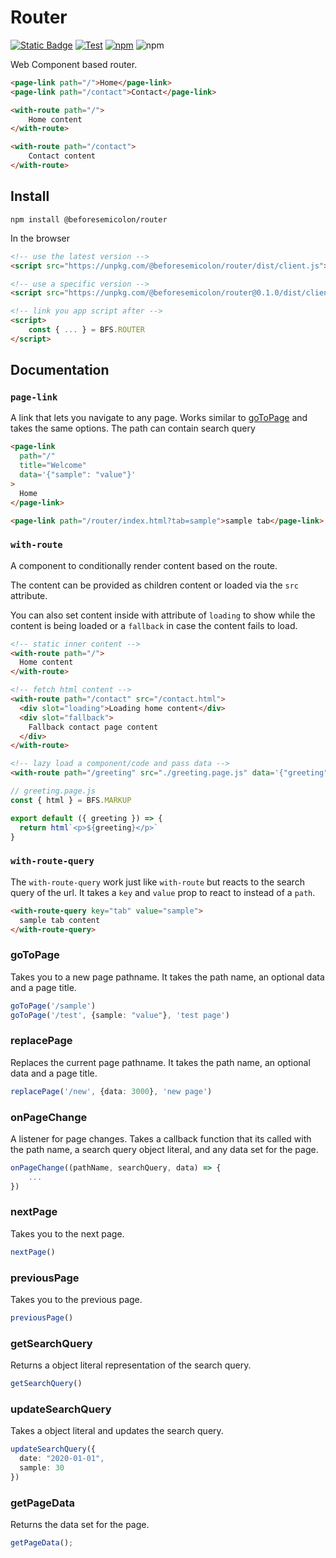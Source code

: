 # Router

[![Static Badge](https://img.shields.io/badge/based_on-markup.beforesemicolon.com-blue)](https://markup.beforesemicolon.com)
[![Test](https://github.com/beforesemicolon/router/actions/workflows/test.yml/badge.svg)](https://github.com/beforesemicolon/router/actions/workflows/test.yml)
[![npm](https://img.shields.io/npm/v/%40beforesemicolon%2Frouter)](https://www.npmjs.com/package/@beforesemicolon/router)
![npm](https://img.shields.io/npm/l/%40beforesemicolon%2Frouter)

Web Component based router.

```html
<page-link path="/">Home</page-link>
<page-link path="/contact">Contact</page-link>

<with-route path="/">
    Home content
</with-route>

<with-route path="/contact">
    Contact content
</with-route>
```

## Install

```
npm install @beforesemicolon/router
```

In the browser

```html
<!-- use the latest version -->
<script src="https://unpkg.com/@beforesemicolon/router/dist/client.js"></script>

<!-- use a specific version -->
<script src="https://unpkg.com/@beforesemicolon/router@0.1.0/dist/client.js"></script>

<!-- link you app script after -->
<script>
    const { ... } = BFS.ROUTER
</script>
```

## Documentation

### `page-link`
A link that lets you navigate to any page. Works similar to [goToPage](#gotopage)
and takes the same options. The path can contain search query
```html
<page-link 
  path="/"
  title="Welcome"
  data='{"sample": "value"}'
>
  Home
</page-link>

<page-link path="/router/index.html?tab=sample">sample tab</page-link>
```

### `with-route`
A component to conditionally render content based on the route.

The content can be provided as children content or loaded via the `src` attribute.

You can also set content inside with attribute of `loading` to show while
the content is being loaded or a `fallback` in case the content fails to load.
```html
<!-- static inner content -->
<with-route path="/">
  Home content
</with-route>

<!-- fetch html content -->
<with-route path="/contact" src="/contact.html">
  <div slot="loading">Loading home content</div>
  <div slot="fallback">
    Fallback contact page content
  </div>
</with-route>

<!-- lazy load a component/code and pass data -->
<with-route path="/greeting" src="./greeting.page.js" data='{"greeting":"Hello World"}'></with-route>
```

```js
// greeting.page.js
const { html } = BFS.MARKUP

export default ({ greeting }) => {
  return html`<p>${greeting}</p>`
}
```

### `with-route-query`
The `with-route-query` work just like `with-route` but reacts to the search query of the url. It takes a `key` and `value`
prop to react to instead of a `path`.

```html
<with-route-query key="tab" value="sample">
  sample tab content
</with-route-query>
```

### goToPage
Takes you to a new page pathname. It takes the path name, an optional data and a page title.
```ts
goToPage('/sample')
goToPage('/test', {sample: "value"}, 'test page')
```
### replacePage
Replaces the current page pathname. It takes the path name, an optional data and a page title.
```ts
replacePage('/new', {data: 3000}, 'new page')
```
### onPageChange
A listener for page changes. Takes a callback function that its called with the path name, a search query object literal, and any data set for the page.
```ts
onPageChange((pathName, searchQuery, data) => {
	...
})
```
### nextPage
Takes you to the next page.
```ts
nextPage()
```
### previousPage
Takes you to the previous page.
```ts
previousPage()
```
### getSearchQuery
Returns a object literal representation of the search query.
```ts
getSearchQuery()
```
### updateSearchQuery
Takes a object literal and updates the search query.
```ts
updateSearchQuery({
  date: "2020-01-01",
  sample: 30
})
```
### getPageData
Returns the data set for the page.
```ts
getPageData();
```
